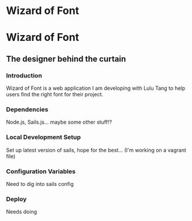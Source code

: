 Wizard of Font
==============

# Wizard of Font
## The designer behind the curtain

### Introduction

Wizard of Font is a web application I am developing with Lulu Tang to help users find the right font for their project.

### Dependencies

Node.js, Sails.js... maybe some other stuff!?

### Local Development Setup

Set up latest version of sails, hope for the best... (I'm working on a vagrant file)

### Configuration Variables

Need to dig into sails config

### Deploy

Needs doing
